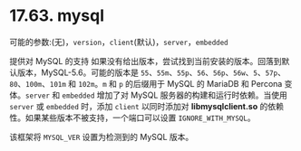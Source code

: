 # 17.63. mysql

可能的参数:(无)，`version`，`client`(默认)，`server`，`embedded`

提供对 MySQL 的支持 如果没有给出版本，尝试找到当前安装的版本。回落到默认版本，MySQL-5.6。可能的版本是 `55`、`55m`、`55p`、`56`、`56p`、`56w`、`5`、`57p`、`80`、`100m`、`101m` 和 `102m`。`m` 和 `p` 的后缀用于 MySQL 的 MariaDB 和 Percona 变体。`server` 和 `embedded` 增加了对 MySQL 服务器的构建和运行时依赖。当使用 `server` 或 `embedded` 时，添加 `client` 以同时添加对 **libmysqlclient.so** 的依赖性。如果某些版本不被支持，一个端口可以设置 `IGNORE_WITH_MYSQL`。

该框架将 `MYSQL_VER` 设置为检测到的 MySQL 版本。
